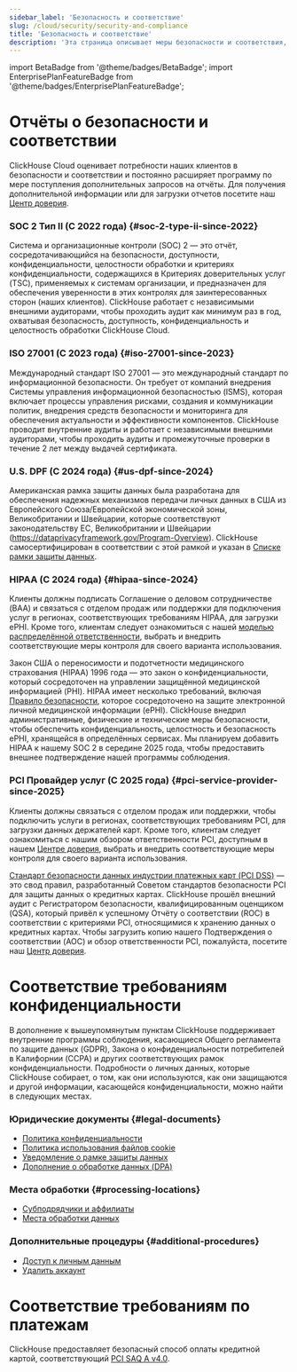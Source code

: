 ```yaml
---
sidebar_label: 'Безопасность и соответствие'
slug: /cloud/security/security-and-compliance
title: 'Безопасность и соответствие'
description: 'Эта страница описывает меры безопасности и соответствия, реализованные ClickHouse Cloud для защиты данных клиентов.'
---
```


import BetaBadge from '@theme/badges/BetaBadge';
import EnterprisePlanFeatureBadge from '@theme/badges/EnterprisePlanFeatureBadge';


# Отчёты о безопасности и соответствии
ClickHouse Cloud оценивает потребности наших клиентов в безопасности и соответствии и постоянно расширяет программу по мере поступления дополнительных запросов на отчёты. Для получения дополнительной информации или для загрузки отчетов посетите наш [Центр доверия](https://trust.clickhouse.com).

### SOC 2 Тип II (С 2022 года) {#soc-2-type-ii-since-2022}

Система и организационные контроли (SOC) 2 — это отчёт, сосредотачивающийся на безопасности, доступности, конфиденциальности, целостности обработки и критериях конфиденциальности, содержащихся в Критериях доверительных услуг (TSC), применяемых к системам организации, и предназначен для обеспечения уверенности в этих контролях для заинтересованных сторон (наших клиентов). ClickHouse работает с независимыми внешними аудиторами, чтобы проходить аудит как минимум раз в год, охватывая безопасность, доступность, конфиденциальность и целостность обработки ClickHouse Cloud.

### ISO 27001 (С 2023 года) {#iso-27001-since-2023}

Международный стандарт ISO 27001 — это международный стандарт по информационной безопасности. Он требует от компаний внедрения Системы управления информационной безопасностью (ISMS), которая включает процессы управления рисками, создания и коммуникации политик, внедрения средств безопасности и мониторинга для обеспечения актуальности и эффективности компонентов. ClickHouse проводит внутренние аудиты и работает с независимыми внешними аудиторами, чтобы проходить аудиты и промежуточные проверки в течение 2 лет между выдачей сертификата.

### U.S. DPF (С 2024 года) {#us-dpf-since-2024}

Американская рамка защиты данных была разработана для обеспечения надежных механизмов передачи личных данных в США из Европейского Союза/Европейской экономической зоны, Великобритании и Швейцарии, которые соответствуют законодательству ЕС, Великобритании и Швейцарии (https://dataprivacyframework.gov/Program-Overview). ClickHouse самосертифицирован в соответствии с этой рамкой и указан в [Списке рамки защиты данных](https://dataprivacyframework.gov/list).

### HIPAA (С 2024 года) {#hipaa-since-2024}

<EnterprisePlanFeatureBadge feature="HIPAA" support="true"/>

Клиенты должны подписать Соглашение о деловом сотрудничестве (BAA) и связаться с отделом продаж или поддержки для подключения услуг в регионах, соответствующих требованиям HIPAA, для загрузки ePHI. Кроме того, клиентам следует ознакомиться с нашей [моделью распределённой ответственности](/cloud/security/shared-responsibility-model), выбрать и внедрить соответствующие меры контроля для своего варианта использования.

Закон США о переносимости и подотчетности медицинского страхования (HIPAA) 1996 года — это закон о конфиденциальности, который сосредоточен на управлении защищённой медицинской информацией (PHI). HIPAA имеет несколько требований, включая [Правило безопасности](https://www.hhs.gov/hipaa/for-professionals/security/index.html), которое сосредоточено на защите электронной личной медицинской информации (ePHI). ClickHouse внедрил административные, физические и технические меры безопасности, чтобы обеспечить конфиденциальность, целостность и безопасность ePHI, хранящейся в определённых сервисах. Мы планируем добавить HIPAA к нашему SOC 2 в середине 2025 года, чтобы предоставить внешнее подтверждение нашей программы соблюдения.

### PCI Провайдер услуг (С 2025 года) {#pci-service-provider-since-2025}

<EnterprisePlanFeatureBadge feature="PCI compliance" support="true"/>

Клиенты должны связаться с отделом продаж или поддержки, чтобы подключить услуги в регионах, соответствующих требованиям PCI, для загрузки данных держателей карт. Кроме того, клиентам следует ознакомиться с нашим обзором ответственности PCI, доступным в нашем [Центре доверия](https://trust.clickhouse.com), выбрать и внедрить соответствующие меры контроля для своего варианта использования.

[Стандарт безопасности данных индустрии платежных карт (PCI DSS)](https://www.pcisecuritystandards.org/standards/pci-dss/) — это свод правил, разработанный Советом стандартов безопасности PCI для защиты данных о кредитных картах. ClickHouse прошёл внешний аудит с Регистратором безопасности, квалифицированным оценщиком (QSA), который привёл к успешному Отчёту о соответствии (ROC) в соответствии с критериями PCI, относящимися к хранению данных о кредитных картах. Чтобы загрузить копию нашего Подтверждения о соответствии (AOC) и обзор ответственности PCI, пожалуйста, посетите наш [Центр доверия](https://trust.clickhouse.com).


# Соответствие требованиям конфиденциальности

В дополнение к вышеупомянутым пунктам ClickHouse поддерживает внутренние программы соблюдения, касающиеся Общего регламента по защите данных (GDPR), Закона о конфиденциальности потребителей в Калифорнии (CCPA) и других соответствующих рамок конфиденциальности. Подробности о личных данных, которые ClickHouse собирает, о том, как они используются, как они защищаются и другой информации, касающейся конфиденциальности, можно найти в следующих местах.

### Юридические документы {#legal-documents}

- [Политика конфиденциальности](https://clickhouse.com/legal/privacy-policy)
- [Политика использования файлов cookie](https://clickhouse.com/legal/cookie-policy)
- [Уведомление о рамке защиты данных](https://clickhouse.com/legal/data-privacy-framework)
- [Дополнение о обработке данных (DPA)](https://clickhouse.com/legal/agreements/data-processing-addendum)

### Места обработки {#processing-locations}

- [Субподрядчики и аффилиаты](https://clickhouse.com/legal/agreements/subprocessors)
- [Места обработки данных](https://trust.clickhouse.com) 

### Дополнительные процедуры {#additional-procedures}

- [Доступ к личным данным](/cloud/security/personal-data-access)
- [Удалить аккаунт](/cloud/manage/close_account)


# Соответствие требованиям по платежам

ClickHouse предоставляет безопасный способ оплаты кредитной картой, соответствующий [PCI SAQ A v4.0](https://www.pcisecuritystandards.org/document_library/).

